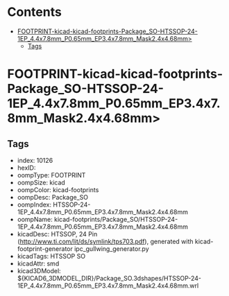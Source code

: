 



Contents
========

* [FOOTPRINT-kicad-kicad-footprints-Package_SO-HTSSOP-24-1EP_4.4x7.8mm_P0.65mm_EP3.4x7.8mm_Mask2.4x4.68mm>](#footprint-kicad-kicad-footprints-package_so-htssop-24-1ep_44x78mm_p065mm_ep34x78mm_mask24x468mm)
	* [Tags](#tags)

# FOOTPRINT-kicad-kicad-footprints-Package_SO-HTSSOP-24-1EP_4.4x7.8mm_P0.65mm_EP3.4x7.8mm_Mask2.4x4.68mm>

## Tags

- index: 10126
- hexID: 
- oompType: FOOTPRINT
- oompSize: kicad
- oompColor: kicad-footprints
- oompDesc: Package_SO
- oompIndex: HTSSOP-24-1EP_4.4x7.8mm_P0.65mm_EP3.4x7.8mm_Mask2.4x4.68mm
- oompName: kicad-footprints/Package_SO/HTSSOP-24-1EP_4.4x7.8mm_P0.65mm_EP3.4x7.8mm_Mask2.4x4.68mm
- kicadDesc: HTSSOP, 24 Pin (http://www.ti.com/lit/ds/symlink/tps703.pdf), generated with kicad-footprint-generator ipc_gullwing_generator.py
- kicadTags: HTSSOP SO
- kicadAttr: smd
- kicad3DModel: ${KICAD6_3DMODEL_DIR}/Package_SO.3dshapes/HTSSOP-24-1EP_4.4x7.8mm_P0.65mm_EP3.4x7.8mm_Mask2.4x4.68mm.wrl
